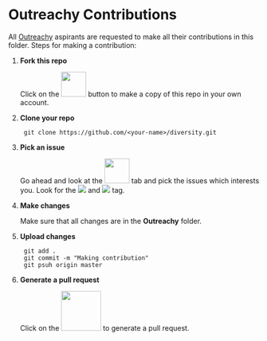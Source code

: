 # Outreachy Contributions
All [Outreachy](https://www.outreachy.org/) aspirants are requested to make all their contributions in this folder.
Steps for making a contribution:
1. **Fork this repo**

    Click on the <img src = "https://github.com/akshitac8/github-buttons/blob/master/2x/github_fork.png" width=50 /> 
    button to make a copy of this repo in your own account.
2. **Clone your repo**

        git clone https://github.com/<your-name>/diversity.git
3. **Pick an issue**

    Go ahead and look at the <img src = "https://github.com/akshitac8/github-buttons/blob/master/2x/github_issues_active.png" width=50 /> tab 
    and pick the issues which interests you. Look for the 
    <img src="https://placeholdit.co//i/80x30?&bg=1b269b&fc=ffffff&text=outreachy"> and 
    <img src="https://placeholdit.co//i/80x30?&bg=f900ae&fc=ffffff&text=question"> tag.
4. **Make changes**
    
    Make sure that all changes are in the **Outreachy** folder.
5. **Upload changes**

        git add .
        git commit -m "Making contribution"
        git psuh origin master
6. **Generate a pull request**

    Click on the <img src = "https://github.com/akshitac8/github-buttons/blob/master/2x/github_pulls_active.png" width=80 /> 
    to generate a pull request.

